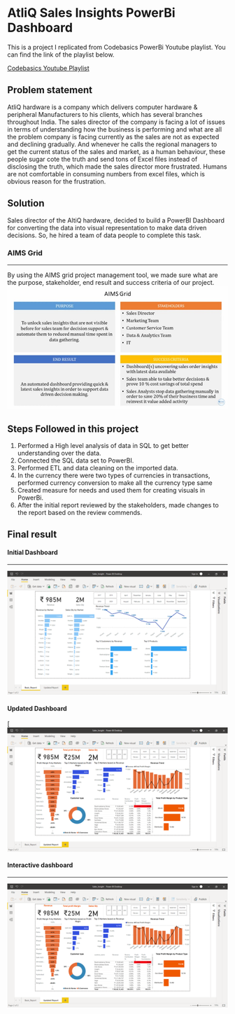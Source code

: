 # AtliQ Sales Insights PowerBi Dashboard

This is a project I replicated from Codebasics PowerBi Youtube playlist. You can find the link of the playlist below.

[Codebasics Youtube Playlist](https://youtube.com/playlist?list=PLeo1K3hjS3uva8pk1FI3iK9kCOKQdz1I9)


## Problem statement

AtliQ hardware is a company which delivers computer hardware & peripheral 
Manufacturers to his clients, which has several branches throughout India. The sales director of the company is facing a lot of
issues in terms of understanding how the business is performing and what are all the problem company is
facing currently as the sales are not as expected and declining gradually. And whenever he calls the regional managers
to get the current status of the sales and market, as a human behaviour, these people 
sugar cote the truth and send tons of Excel files instead of disclosing the truth, which made the sales director more frustrated.
Humans are not comfortable in consuming numbers from excel files, which is obvious reason for the frustration.

## Solution 

Sales director of the AltiQ hardware, decided to build a PowerBI Dashboard for converting the data into 
visual representation to make data driven decisions. So, he hired a team of data people to complete this task.


### AIMS Grid

---
By using the AIMS grid project management tool, we made sure what are the purpose, stakeholder, end result 
and success criteria  of our project.
![image alt](https://github.com/Kunalssj/Atliq_Sales_Insight_power_BI-Dashboard/blob/59a585c97adafc8501dc80e9531e57e2cf8bbe22/Dataset/AIMS.jpg)


## Steps Followed in this project

1. Performed a High level analysis of data in SQL to get better understanding over the data.
2. Connected the SQL data set to PowerBI.
3. Performed ETL and data cleaning on the imported data.
4. In the currency there were two types of currencies in transactions, performed currency conversion to make all the currency type same
5. Created measure for needs and used them for creating visuals in PowerBi.
6. After the initial report reviewed by the stakeholders, made changes to the report based on the review commends.

## Final result 

#### Initial Dashboard

---
![image alt](https://github.com/Kunalssj/Atliq_Sales_Insight_power_BI-Dashboard/blob/59a585c97adafc8501dc80e9531e57e2cf8bbe22/Dataset/Inital_report.png)

#### Updated Dashboard
[
![image alt](https://github.com/Kunalssj/Atliq_Sales_Insight_power_BI-Dashboard/blob/59a585c97adafc8501dc80e9531e57e2cf8bbe22/Dataset/Final_report.png)

#### Interactive dashboard

---
![image alt](https://github.com/Kunalssj/Atliq_Sales_Insight_power_BI-Dashboard/blob/59a585c97adafc8501dc80e9531e57e2cf8bbe22/Dataset/Final_report.png)
